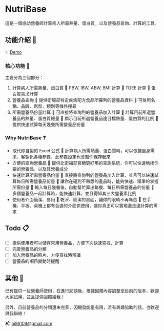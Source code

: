 # NutriBase
這是一個協助營養師計算病人所需熱量、蛋白質，以及營養品查詢、計算的工具。

## 功能介紹 📢
✨ [Demo](https://nutrition-product.vercel.app/)

### 核心功能 🎯
主要分為三個部分：

1. 計算病人所需熱量、蛋白質
  📌 PBW, IBW, ABW, BMI 計算
  📌 TDEE 計算
  📌 蛋白質需求計算
2. 營養品查詢
  📌 提供衛服部特定疾病配方食品所羅列的營養品資料
  📌 可依照名稱、品牌、劑型、類別等條件搜尋
3. 所需營養品份量計算
  📌 可直接將查詢到的營養品加入計算
  📌 計算目前所選營養品的熱量、蛋白質總量
  📌 顯示目前所選營養品達目標熱量、蛋白質的比例
  📌 提供快速試算每天幾餐所需營養品份量

### Why NutriBase ❓
- 取代你自製的 Excel 公式
  📍 計算病人所需熱量、蛋白質時，可以依據自身需求，客製化各種參數，此參數設定也會幫你保存起來
- 方便的查詢營養品
  📍 提供比衛福部官網更好用的查詢系統，你可以快速地找你要的營養品，以及其營養成分
- 快速計算所需營養品份量
  📍 直接將查詢到的營養品加入計算，並且可以快速試算每日所需營養品份量
  📍 讓你在碰到不熟悉的產品時，能夠快速、精準的掌握所需份量
  📍 輸入每日幾餐後，自動幫忙算出每餐、每日所需營養品的份量
  📍 多個營養品一起計算時，能快速計算，並且得知其三大營養素比例
- 使用者介面簡潔、易用
  📍 乾淨、簡潔的畫面，讓你的眼睛不再痛苦
  📍 在手機、平板、桌機上都有合適的介面供使用，讓你真正可以實現邊走邊計算的需求

## Todo 📋
- [ ] 提供使用者可以儲存常用營養品，方便下次快速查找、計算
- [ ] 完善營養品的分類
- [ ] 加入營養品的照片，方便查找時辨識
- [ ] 營養品的項目變動時提醒

## 其他 🗿
已有提供一些營養師使用，在進行訪談後，根據回饋內容調整至目前的版本，歡迎大家試用，並且提供回饋給我！

另外，目前營養品的分類還未完善，因開發能量有限，若有興趣協助的話，也歡迎與我聯絡！

📬 ai86109@gmail.com